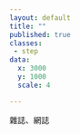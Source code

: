 ```yaml
---
layout: default
title: ""
published: true
classes:
 - step
data:
  x: 3000
  y: 1000
  scale: 4

---
```


雜誌、網誌

